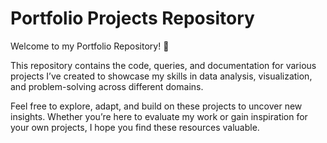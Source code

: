 # Portfolio Projects Repository

Welcome to my Portfolio Repository! 🚀

This repository contains the code, queries, and documentation for various projects I’ve created to showcase my skills in data analysis, visualization, and problem-solving across different domains.

Feel free to explore, adapt, and build on these projects to uncover new insights. Whether you’re here to evaluate my work or gain inspiration for your own projects, I hope you find these resources valuable.
